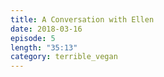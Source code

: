 ```yaml
---
title: A Conversation with Ellen
date: 2018-03-16
episode: 5
length: "35:13"
category: terrible_vegan
---
```

